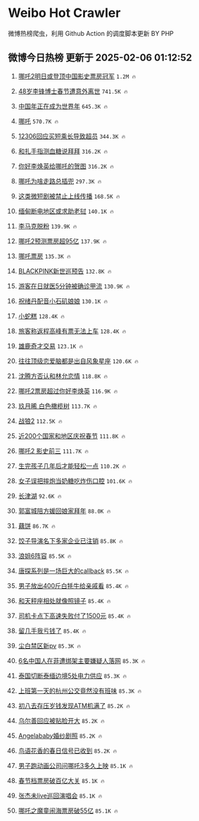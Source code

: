 # Weibo Hot Crawler 



微博热榜爬虫，利用 Github Action 的调度脚本更新 BY PHP 


## 微博今日热榜 更新于 2025-02-06 01:12:52 
1. [哪吒2明日或登顶中国影史票房冠军](https://s.weibo.com/weibo?q=%23%E5%93%AA%E5%90%922%E6%98%8E%E6%97%A5%E6%88%96%E7%99%BB%E9%A1%B6%E4%B8%AD%E5%9B%BD%E5%BD%B1%E5%8F%B2%E7%A5%A8%E6%88%BF%E5%86%A0%E5%86%9B%23&t=31&band_rank=1&Refer=top) `1.2M 🔥` 

1. [48岁李锋博士春节遭意外离世](https://s.weibo.com/weibo?q=%2348%E5%B2%81%E6%9D%8E%E9%94%8B%E5%8D%9A%E5%A3%AB%E6%98%A5%E8%8A%82%E9%81%AD%E6%84%8F%E5%A4%96%E7%A6%BB%E4%B8%96%23&t=31&band_rank=2&Refer=top) `741.5K 🔥` 

1. [中国年正在成为世界年](https://s.weibo.com/weibo?q=%23%E4%B8%AD%E5%9B%BD%E5%B9%B4%E6%AD%A3%E5%9C%A8%E6%88%90%E4%B8%BA%E4%B8%96%E7%95%8C%E5%B9%B4%23&t=31&band_rank=3&Refer=top) `645.3K 🔥` 

1. [哪吒](https://s.weibo.com/weibo?q=%E5%93%AA%E5%90%92&t=31&band_rank=4&Refer=top) `570.7K 🔥` 

1. [12306回应买短乘长导致超员](https://s.weibo.com/weibo?q=%2312306%E5%9B%9E%E5%BA%94%E4%B9%B0%E7%9F%AD%E4%B9%98%E9%95%BF%E5%AF%BC%E8%87%B4%E8%B6%85%E5%91%98%23&t=31&band_rank=5&Refer=top) `344.3K 🔥` 

1. [和扎手指测血糖说拜拜](https://s.weibo.com/weibo?q=%23%E5%92%8C%E6%89%8E%E6%89%8B%E6%8C%87%E6%B5%8B%E8%A1%80%E7%B3%96%E8%AF%B4%E6%8B%9C%E6%8B%9C%23&t=31&band_rank=6&Refer=top) `316.2K 🔥` 

1. [你好李焕英给哪吒的贺图](https://s.weibo.com/weibo?q=%23%E4%BD%A0%E5%A5%BD%E6%9D%8E%E7%84%95%E8%8B%B1%E7%BB%99%E5%93%AA%E5%90%92%E7%9A%84%E8%B4%BA%E5%9B%BE%23&t=31&band_rank=7&Refer=top) `316.2K 🔥` 

1. [哪吒为啥走路总插兜](https://s.weibo.com/weibo?q=%23%E5%93%AA%E5%90%92%E4%B8%BA%E5%95%A5%E8%B5%B0%E8%B7%AF%E6%80%BB%E6%8F%92%E5%85%9C%23&t=31&band_rank=8&Refer=top) `297.3K 🔥` 

1. [这类微短剧被禁止上线传播](https://s.weibo.com/weibo?q=%23%E8%BF%99%E7%B1%BB%E5%BE%AE%E7%9F%AD%E5%89%A7%E8%A2%AB%E7%A6%81%E6%AD%A2%E4%B8%8A%E7%BA%BF%E4%BC%A0%E6%92%AD%23&t=31&band_rank=9&Refer=top) `168.5K 🔥` 

1. [缅甸断电地区或求助老挝](https://s.weibo.com/weibo?q=%23%E7%BC%85%E7%94%B8%E6%96%AD%E7%94%B5%E5%9C%B0%E5%8C%BA%E6%88%96%E6%B1%82%E5%8A%A9%E8%80%81%E6%8C%9D%23&t=31&band_rank=10&Refer=top) `140.1K 🔥` 

1. [李马克脱粉](https://s.weibo.com/weibo?q=%E6%9D%8E%E9%A9%AC%E5%85%8B%E8%84%B1%E7%B2%89&t=31&band_rank=11&Refer=top) `139.9K 🔥` 

1. [哪吒2预测票房超95亿](https://s.weibo.com/weibo?q=%23%E5%93%AA%E5%90%922%E9%A2%84%E6%B5%8B%E7%A5%A8%E6%88%BF%E8%B6%8595%E4%BA%BF%23&t=31&band_rank=12&Refer=top) `137.9K 🔥` 

1. [哪吒票房](https://s.weibo.com/weibo?q=%E5%93%AA%E5%90%92%E7%A5%A8%E6%88%BF&t=31&band_rank=13&Refer=top) `135.3K 🔥` 

1. [BLACKPINK新世巡预告](https://s.weibo.com/weibo?q=%23BLACKPINK%E6%96%B0%E4%B8%96%E5%B7%A1%E9%A2%84%E5%91%8A%23&t=31&band_rank=14&Refer=top) `132.8K 🔥` 

1. [游客在日就医5分钟被确诊甲流](https://s.weibo.com/weibo?q=%23%E6%B8%B8%E5%AE%A2%E5%9C%A8%E6%97%A5%E5%B0%B1%E5%8C%BB5%E5%88%86%E9%92%9F%E8%A2%AB%E7%A1%AE%E8%AF%8A%E7%94%B2%E6%B5%81%23&t=31&band_rank=15&Refer=top) `130.9K 🔥` 

1. [祝绪丹配音小石矶娘娘](https://s.weibo.com/weibo?q=%23%E7%A5%9D%E7%BB%AA%E4%B8%B9%E9%85%8D%E9%9F%B3%E5%B0%8F%E7%9F%B3%E7%9F%B6%E5%A8%98%E5%A8%98%23&t=31&band_rank=16&Refer=top) `130.1K 🔥` 

1. [小蛇糕](https://s.weibo.com/weibo?q=%E5%B0%8F%E8%9B%87%E7%B3%95&t=31&band_rank=17&Refer=top) `128.4K 🔥` 

1. [旅客称返程高峰有票无法上车](https://s.weibo.com/weibo?q=%23%E6%97%85%E5%AE%A2%E7%A7%B0%E8%BF%94%E7%A8%8B%E9%AB%98%E5%B3%B0%E6%9C%89%E7%A5%A8%E6%97%A0%E6%B3%95%E4%B8%8A%E8%BD%A6%23&t=31&band_rank=18&Refer=top) `128.4K 🔥` 

1. [雄鹿奇才交易](https://s.weibo.com/weibo?q=%23%E9%9B%84%E9%B9%BF%E5%A5%87%E6%89%8D%E4%BA%A4%E6%98%93%23&t=31&band_rank=19&Refer=top) `123.1K 🔥` 

1. [往往顶级恋爱脑都是出自风象星座](https://s.weibo.com/weibo?q=%23%E5%BE%80%E5%BE%80%E9%A1%B6%E7%BA%A7%E6%81%8B%E7%88%B1%E8%84%91%E9%83%BD%E6%98%AF%E5%87%BA%E8%87%AA%E9%A3%8E%E8%B1%A1%E6%98%9F%E5%BA%A7%23&t=31&band_rank=20&Refer=top) `120.6K 🔥` 

1. [沈腾方否认和林允恋情](https://s.weibo.com/weibo?q=%23%E6%B2%88%E8%85%BE%E6%96%B9%E5%90%A6%E8%AE%A4%E5%92%8C%E6%9E%97%E5%85%81%E6%81%8B%E6%83%85%23&t=31&band_rank=21&Refer=top) `118.8K 🔥` 

1. [哪吒2票房超过你好李焕英](https://s.weibo.com/weibo?q=%E5%93%AA%E5%90%922%E7%A5%A8%E6%88%BF%E8%B6%85%E8%BF%87%E4%BD%A0%E5%A5%BD%E6%9D%8E%E7%84%95%E8%8B%B1&t=31&band_rank=22&Refer=top) `116.9K 🔥` 

1. [玖月晞 白色橄榄树](https://s.weibo.com/weibo?q=%E7%8E%96%E6%9C%88%E6%99%9E%20%E7%99%BD%E8%89%B2%E6%A9%84%E6%A6%84%E6%A0%91&t=31&band_rank=23&Refer=top) `113.7K 🔥` 

1. [战狼2](https://s.weibo.com/weibo?q=%E6%88%98%E7%8B%BC2&t=31&band_rank=24&Refer=top) `112.5K 🔥` 

1. [近200个国家和地区庆祝春节](https://s.weibo.com/weibo?q=%23%E8%BF%91200%E4%B8%AA%E5%9B%BD%E5%AE%B6%E5%92%8C%E5%9C%B0%E5%8C%BA%E5%BA%86%E7%A5%9D%E6%98%A5%E8%8A%82%23&t=31&band_rank=25&Refer=top) `111.8K 🔥` 

1. [哪吒2 影史前三](https://s.weibo.com/weibo?q=%E5%93%AA%E5%90%922%20%E5%BD%B1%E5%8F%B2%E5%89%8D%E4%B8%89&t=31&band_rank=26&Refer=top) `111.7K 🔥` 

1. [生完孩子几年后才能轻松一点](https://s.weibo.com/weibo?q=%23%E7%94%9F%E5%AE%8C%E5%AD%A9%E5%AD%90%E5%87%A0%E5%B9%B4%E5%90%8E%E6%89%8D%E8%83%BD%E8%BD%BB%E6%9D%BE%E4%B8%80%E7%82%B9%23&t=31&band_rank=27&Refer=top) `110.2K 🔥` 

1. [女子误把摔炮当奶糖吃炸伤口腔](https://s.weibo.com/weibo?q=%23%E5%A5%B3%E5%AD%90%E8%AF%AF%E6%8A%8A%E6%91%94%E7%82%AE%E5%BD%93%E5%A5%B6%E7%B3%96%E5%90%83%E7%82%B8%E4%BC%A4%E5%8F%A3%E8%85%94%23&t=31&band_rank=28&Refer=top) `101.6K 🔥` 

1. [长津湖](https://s.weibo.com/weibo?q=%E9%95%BF%E6%B4%A5%E6%B9%96&t=31&band_rank=29&Refer=top) `92.6K 🔥` 

1. [郭富城陪方媛回娘家拜年](https://s.weibo.com/weibo?q=%23%E9%83%AD%E5%AF%8C%E5%9F%8E%E9%99%AA%E6%96%B9%E5%AA%9B%E5%9B%9E%E5%A8%98%E5%AE%B6%E6%8B%9C%E5%B9%B4%23&t=31&band_rank=30&Refer=top) `88.0K 🔥` 

1. [藕饼](https://s.weibo.com/weibo?q=%E8%97%95%E9%A5%BC&t=31&band_rank=31&Refer=top) `86.7K 🔥` 

1. [饺子导演名下多家企业已注销](https://s.weibo.com/weibo?q=%23%E9%A5%BA%E5%AD%90%E5%AF%BC%E6%BC%94%E5%90%8D%E4%B8%8B%E5%A4%9A%E5%AE%B6%E4%BC%81%E4%B8%9A%E5%B7%B2%E6%B3%A8%E9%94%80%23&t=31&band_rank=32&Refer=top) `85.8K 🔥` 

1. [浪姐6阵容](https://s.weibo.com/weibo?q=%E6%B5%AA%E5%A7%906%E9%98%B5%E5%AE%B9&t=31&band_rank=33&Refer=top) `85.5K 🔥` 

1. [唐探系列是一场巨大的callback](https://s.weibo.com/weibo?q=%E5%94%90%E6%8E%A2%E7%B3%BB%E5%88%97%E6%98%AF%E4%B8%80%E5%9C%BA%E5%B7%A8%E5%A4%A7%E7%9A%84callback&t=31&band_rank=34&Refer=top) `85.5K 🔥` 

1. [男子放出400斤白牦牛给亲戚看](https://s.weibo.com/weibo?q=%23%E7%94%B7%E5%AD%90%E6%94%BE%E5%87%BA400%E6%96%A4%E7%99%BD%E7%89%A6%E7%89%9B%E7%BB%99%E4%BA%B2%E6%88%9A%E7%9C%8B%23&t=31&band_rank=35&Refer=top) `85.4K 🔥` 

1. [和天秤座相处就像照镜子](https://s.weibo.com/weibo?q=%23%E5%92%8C%E5%A4%A9%E7%A7%A4%E5%BA%A7%E7%9B%B8%E5%A4%84%E5%B0%B1%E5%83%8F%E7%85%A7%E9%95%9C%E5%AD%90%23&t=31&band_rank=36&Refer=top) `85.4K 🔥` 

1. [司机卡点下高速失败付了1500元](https://s.weibo.com/weibo?q=%23%E5%8F%B8%E6%9C%BA%E5%8D%A1%E7%82%B9%E4%B8%8B%E9%AB%98%E9%80%9F%E5%A4%B1%E8%B4%A5%E4%BB%98%E4%BA%861500%E5%85%83%23&t=31&band_rank=37&Refer=top) `85.4K 🔥` 

1. [留几手我亏钱了](https://s.weibo.com/weibo?q=%23%E7%95%99%E5%87%A0%E6%89%8B%E6%88%91%E4%BA%8F%E9%92%B1%E4%BA%86%23&t=31&band_rank=38&Refer=top) `85.4K 🔥` 

1. [尘白禁区新pv](https://s.weibo.com/weibo?q=%E5%B0%98%E7%99%BD%E7%A6%81%E5%8C%BA%E6%96%B0pv&t=31&band_rank=39&Refer=top) `85.3K 🔥` 

1. [6名中国人在菲遭绑架主要嫌疑人落网](https://s.weibo.com/weibo?q=%236%E5%90%8D%E4%B8%AD%E5%9B%BD%E4%BA%BA%E5%9C%A8%E8%8F%B2%E9%81%AD%E7%BB%91%E6%9E%B6%E4%B8%BB%E8%A6%81%E5%AB%8C%E7%96%91%E4%BA%BA%E8%90%BD%E7%BD%91%23&t=31&band_rank=40&Refer=top) `85.3K 🔥` 

1. [泰国切断泰缅边境5处电力供应](https://s.weibo.com/weibo?q=%23%E6%B3%B0%E5%9B%BD%E5%88%87%E6%96%AD%E6%B3%B0%E7%BC%85%E8%BE%B9%E5%A2%835%E5%A4%84%E7%94%B5%E5%8A%9B%E4%BE%9B%E5%BA%94%23&t=31&band_rank=41&Refer=top) `85.3K 🔥` 

1. [上班第一天的杭州公交竟然没有班味](https://s.weibo.com/weibo?q=%23%E4%B8%8A%E7%8F%AD%E7%AC%AC%E4%B8%80%E5%A4%A9%E7%9A%84%E6%9D%AD%E5%B7%9E%E5%85%AC%E4%BA%A4%E7%AB%9F%E7%84%B6%E6%B2%A1%E6%9C%89%E7%8F%AD%E5%91%B3%23&t=31&band_rank=42&Refer=top) `85.3K 🔥` 

1. [初八去存压岁钱发现ATM机满了](https://s.weibo.com/weibo?q=%23%E5%88%9D%E5%85%AB%E5%8E%BB%E5%AD%98%E5%8E%8B%E5%B2%81%E9%92%B1%E5%8F%91%E7%8E%B0ATM%E6%9C%BA%E6%BB%A1%E4%BA%86%23&t=31&band_rank=43&Refer=top) `85.2K 🔥` 

1. [乌尔善回应被贴脸开大](https://s.weibo.com/weibo?q=%23%E4%B9%8C%E5%B0%94%E5%96%84%E5%9B%9E%E5%BA%94%E8%A2%AB%E8%B4%B4%E8%84%B8%E5%BC%80%E5%A4%A7%23&t=31&band_rank=44&Refer=top) `85.2K 🔥` 

1. [Angelababy婚纱剧照](https://s.weibo.com/weibo?q=%23Angelababy%E5%A9%9A%E7%BA%B1%E5%89%A7%E7%85%A7%23&t=31&band_rank=45&Refer=top) `85.2K 🔥` 

1. [鸟语花香的春日信号已收到](https://s.weibo.com/weibo?q=%23%E9%B8%9F%E8%AF%AD%E8%8A%B1%E9%A6%99%E7%9A%84%E6%98%A5%E6%97%A5%E4%BF%A1%E5%8F%B7%E5%B7%B2%E6%94%B6%E5%88%B0%23&t=31&band_rank=46&Refer=top) `85.2K 🔥` 

1. [男子跑动画公司问哪吒3多久上映](https://s.weibo.com/weibo?q=%23%E7%94%B7%E5%AD%90%E8%B7%91%E5%8A%A8%E7%94%BB%E5%85%AC%E5%8F%B8%E9%97%AE%E5%93%AA%E5%90%923%E5%A4%9A%E4%B9%85%E4%B8%8A%E6%98%A0%23&t=31&band_rank=47&Refer=top) `85.1K 🔥` 

1. [春节档票房破百亿大关](https://s.weibo.com/weibo?q=%23%E6%98%A5%E8%8A%82%E6%A1%A3%E7%A5%A8%E6%88%BF%E7%A0%B4%E7%99%BE%E4%BA%BF%E5%A4%A7%E5%85%B3%23&t=31&band_rank=48&Refer=top) `85.1K 🔥` 

1. [张杰未live巡回演唱会](https://s.weibo.com/weibo?q=%23%E5%BC%A0%E6%9D%B0%E6%9C%AAlive%E5%B7%A1%E5%9B%9E%E6%BC%94%E5%94%B1%E4%BC%9A%23&t=31&band_rank=49&Refer=top) `85.1K 🔥` 

1. [哪吒之魔童闹海票房破55亿](https://s.weibo.com/weibo?q=%23%E5%93%AA%E5%90%92%E4%B9%8B%E9%AD%94%E7%AB%A5%E9%97%B9%E6%B5%B7%E7%A5%A8%E6%88%BF%E7%A0%B455%E4%BA%BF%23&t=31&band_rank=50&Refer=top) `85.1K 🔥` 

